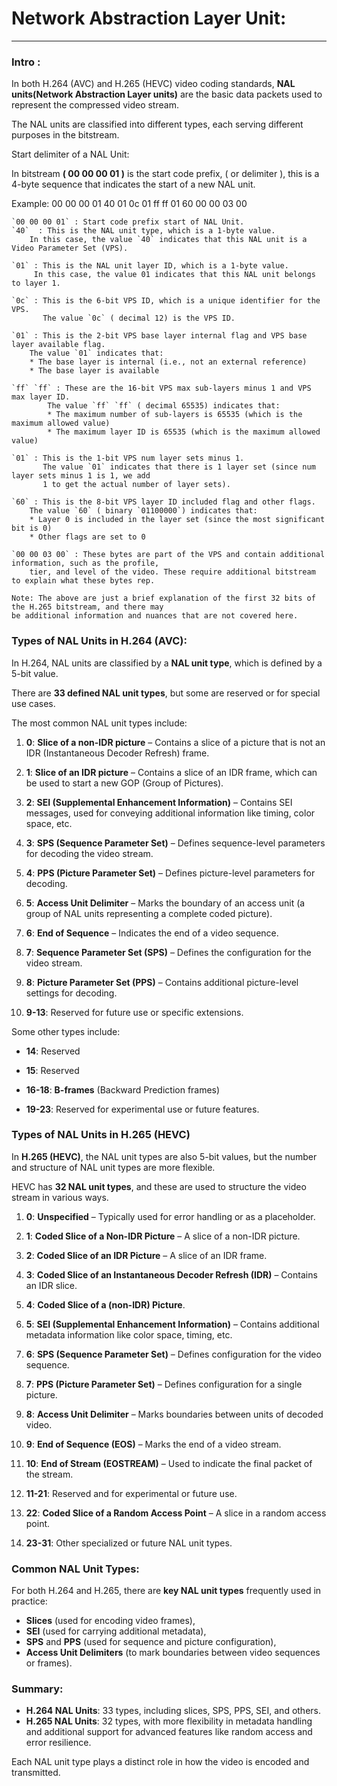 # Network Abstraction Layer Unit:
---

### Intro :

In both H.264 (AVC) and H.265 (HEVC) video coding standards, **NAL units(Network Abstraction Layer units)**
are the basic data packets used to represent the compressed video stream. 

The NAL units are classified into different types, each serving different purposes in the bitstream.

Start delimiter of a NAL Unit:

In bitstream  **( 00 00 00 01 )** is the start code prefix, ( or delimiter ), this is a 4-byte sequence 
that indicates the start of a new NAL unit.

Example:
    00 00 00 01 40 01 0c 01 ff ff 01 60 00 00 03 00

    `00 00 00 01` : Start code prefix start of NAL Unit.
    `40`  : This is the NAL unit type, which is a 1-byte value. 
        In this case, the value `40` indicates that this NAL unit is a Video Parameter Set (VPS).

    `01` : This is the NAL unit layer ID, which is a 1-byte value. 
         In this case, the value 01 indicates that this NAL unit belongs to layer 1.

    `0c` : This is the 6-bit VPS ID, which is a unique identifier for the VPS. 
           The value `0c` ( decimal 12) is the VPS ID.

    `01` : This is the 2-bit VPS base layer internal flag and VPS base layer available flag. 
        The value `01` indicates that:
        * The base layer is internal (i.e., not an external reference)
        * The base layer is available

    `ff` `ff` : These are the 16-bit VPS max sub-layers minus 1 and VPS max layer ID. 
            The value `ff` `ff` ( decimal 65535) indicates that:
            * The maximum number of sub-layers is 65535 (which is the maximum allowed value)
            * The maximum layer ID is 65535 (which is the maximum allowed value)

    `01` : This is the 1-bit VPS num layer sets minus 1. 
           The value `01` indicates that there is 1 layer set (since num layer sets minus 1 is 1, we add 
           1 to get the actual number of layer sets).

    `60` : This is the 8-bit VPS layer ID included flag and other flags. 
        The value `60` ( binary `01100000`) indicates that:
        * Layer 0 is included in the layer set (since the most significant bit is 0)
        * Other flags are set to 0

    `00 00 03 00` : These bytes are part of the VPS and contain additional information, such as the profile,
        tier, and level of the video. These require additional bitstream to explain what these bytes rep.

    Note: The above are just a brief explanation of the first 32 bits of the H.265 bitstream, and there may 
    be additional information and nuances that are not covered here.

### Types of NAL Units in H.264 (AVC):

In H.264, NAL units are classified by a **NAL unit type**, which is defined by a 5-bit value. 

There are **33 defined NAL unit types**, but some are reserved or for special use cases. 


The most common NAL unit types include:

1. **0**: **Slice of a non-IDR picture** –
    Contains a slice of a picture that is not an IDR (Instantaneous Decoder Refresh) frame.

2. **1**: **Slice of an IDR picture** – 
    Contains a slice of an IDR frame, which can be used to start a new GOP (Group of Pictures).

3. **2**: **SEI (Supplemental Enhancement Information)** – 
    Contains SEI messages, used for conveying additional information like timing, color space, etc.

4. **3**: **SPS (Sequence Parameter Set)** – 
    Defines sequence-level parameters for decoding the video stream.

5. **4**: **PPS (Picture Parameter Set)** – 
    Defines picture-level parameters for decoding.

6. **5**: **Access Unit Delimiter** – 
    Marks the boundary of an access unit (a group of NAL units representing a complete coded picture).

7. **6**: **End of Sequence** – 
    Indicates the end of a video sequence.

8. **7**: **Sequence Parameter Set (SPS)** – 
    Defines the configuration for the video stream.

9. **8**: **Picture Parameter Set (PPS)** – 
    Contains additional picture-level settings for decoding.

10. **9-13**: 
    Reserved for future use or specific extensions.

Some other types include:

- **14**: Reserved
- **15**: Reserved

- **16-18**: **B-frames** (Backward Prediction frames)
- **19-23**: Reserved for experimental use or future features.

### Types of NAL Units in H.265 (HEVC)

In **H.265 (HEVC)**, the NAL unit types are also 5-bit values, but the number and structure of NAL unit 
types are more flexible. 

HEVC has **32 NAL unit types**, and these are used to structure the video stream in various ways.

1. **0**: **Unspecified** – 
    Typically used for error handling or as a placeholder.

2. **1**: **Coded Slice of a Non-IDR Picture** – 
    A slice of a non-IDR picture.

3. **2**: **Coded Slice of an IDR Picture** – 
    A slice of an IDR frame.

4. **3**: **Coded Slice of an Instantaneous Decoder Refresh (IDR)** – 
    Contains an IDR slice.

5. **4**: **Coded Slice of a (non-IDR) Picture**.

6. **5**: **SEI (Supplemental Enhancement Information)** – 
    Contains additional metadata information like color space, timing, etc.

7. **6**: **SPS (Sequence Parameter Set)** – 
    Defines configuration for the video sequence.

8. **7**: **PPS (Picture Parameter Set)** – 
    Defines configuration for a single picture.

9. **8**: **Access Unit Delimiter** – 
    Marks boundaries between units of decoded video.

10. **9**: **End of Sequence (EOS)** – 
    Marks the end of a video stream.

11. **10**: **End of Stream (EOSTREAM)** – 
    Used to indicate the final packet of the stream.

12. **11-21**: 
    Reserved and for experimental or future use.

13. **22**: **Coded Slice of a Random Access Point** – 
    A slice in a random access point.

14. **23-31**: Other specialized or future NAL unit types.

### Common NAL Unit Types:
For both H.264 and H.265, there are **key NAL unit types** frequently used in practice:
- **Slices** (used for encoding video frames),
- **SEI** (used for carrying additional metadata),
- **SPS** and **PPS** (used for sequence and picture configuration),
- **Access Unit Delimiters** (to mark boundaries between video sequences or frames).

### Summary:
- **H.264 NAL Units**: 33 types, including slices, SPS, PPS, SEI, and others.
- **H.265 NAL Units**: 32 types, with more flexibility in metadata handling and additional support for advanced features like random access and error resilience.

Each NAL unit type plays a distinct role in how the video is encoded and transmitted.

